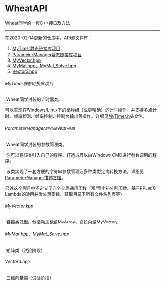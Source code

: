 # WheatAPI
Wheat同学的一套C++接口及方法

------

在2020-02-14更新的仓库中，API源文件有： 

1. [MyTimer静态链接库项目](#MyTimer静态链接库项目)
2. [ParameterManager静态链接库项目](#ParameterManager静态链接库项目)
3. [MyVector.hpp](#MyVector.hpp)
4. [MyMat.hpp、MyMat_Solve.hpp](#MyMat.hpp、MyMat_Solve.hpp)
5. [Vector3.hpp](#Vector3.hpp)



###### MyTimer静态链接库项目

​		Wheat同学封装的计时器类。

​		可以实现在Windows/Linux下的毫秒级（或更精确）的计时操作。并支持多点计时、帧率检测、帧率控制、控制台输出等操作。详细见[MyTimer.h](https://github.com/Wheat2018/WheatAPI/blob/master/include/MyTimer.h)头文件。

###### ParameterManager静态链接库项目

​		Wheat同学封装的参数管理类。

​		你可以将该类引入自己的程序，打造成可以由Windows CMD进行参数调用的程序。

​		该类实现了一套方便的字符串参数管理及多种类型定向转换方法。详细见[ParameterManager描述文档](https://github.com/Wheat2018/WheatAPI/blob/master/source/ParameterManager/ParameterManager描述文档.docx)。

​		另外这个项目中还定义了几个全局通用函数（窄/宽字符分割函数、基于PPL库及Lambda的通用并发处理函数、获取目录下所有文件名列表等）

###### MyVector.hpp

​		容器类泛型，包括动态数组MyArray、变长向量MyVector。

###### MyMat.hpp、MyMat_Solve.hpp

​		矩阵类（试验阶段）

###### Vector3.hpp

​		三维向量类（试验阶段）